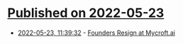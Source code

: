 # [Published on 2022-05-23](index.md)

* [2022-05-23, 11:39:32](https://news.ycombinator.com/item?id=31477741) - [Founders Resign at Mycroft.ai](https://mycroft.ai/blog/founders-resignation/)
